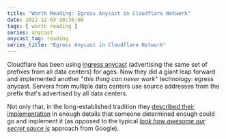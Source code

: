 ```yaml
---
title: "Worth Reading: Egress Anycast in Cloudflare Network"
date: 2022-12-03 10:36:00
tags: [ worth reading ]
series: anycast
anycast_tag: reading
series_title: "Egress Anycast in Cloudflare Network"
---
```

Cloudflare has been using [ingress anycast](https://blog.ipspace.net/2021/11/anycast-principles.html) (advertising the same set of prefixes from all data centers) for ages. Now they did a giant leap forward and implemented another "_this thing can never work_" technology: egress anycast. Servers from multiple data centers use source addresses from the prefix that's advertised by all data centers.

Not only that, in the long-established tradition they [described their implementation](https://blog.cloudflare.com/cloudflare-servers-dont-own-ips-anymore/) in enough details that someone determined enough could go and implement it (as opposed to the typical _[look how awesome our secret sauce is](https://blog.ipspace.net/2020/11/worth-reading-ai-replication-self-promotion.html)_ approach from Google).
